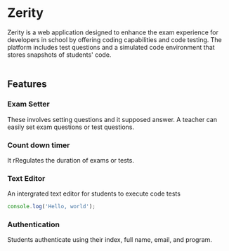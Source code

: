# Zerity

Zerity is a web application designed to enhance the exam experience for developers in school by offering coding
capabilities and code testing. The platform includes test questions and a simulated code environment that stores snapshots of students' code. <br><br>

## Features

### Exam Setter

These involves setting questions and it supposed answer.
A teacher can easily set exam questions or test questions.

### Count down timer

It rRegulates the duration of exams or tests.

### Text Editor

An intergrated text editor for students to execute code tests

```javascript
console.log('Hello, world');
```

### Authentication

Students authenticate using their index, full name, email, and program.

<!-- ### Examinator
Additional functionality for the examiner. -->
